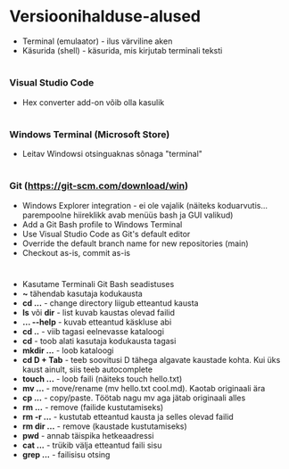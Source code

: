 # Versioonihalduse-alused

- Terminal (emulaator) - ilus värviline aken
- Käsurida (shell) - käsurida, mis kirjutab terminali teksti
#
### Visual Studio Code
- Hex converter add-on võib olla kasulik
#
### Windows Terminal (Microsoft Store)
- Leitav Windowsi otsinguaknas sõnaga "terminal"
# 
### Git (https://git-scm.com/download/win)
- Windows Explorer integration - ei ole vajalik (näiteks koduarvutis... parempoolne hiireklikk avab menüüs bash ja GUI valikud)
- Add a Git Bash profile to Windows Terminal
- Use Visual Studio Code as Git's default editor
- Override the default branch name for new repositories (main)
- Checkout as-is, commit as-is
# 
- Kasutame Terminali Git Bash seadistuses
- **~** tähendab kasutaja kodukausta
- **cd ...** - change directory liigub etteantud kausta
- **ls** või **dir** - list kuvab kaustas olevad failid
- **... --help** - kuvab etteantud käskluse abi
- **cd ..** - viib tagasi eelnevasse kataloogi
- **cd** - toob alati kasutaja kodukausta tagasi
- **mkdir ...** - loob kataloogi
- **cd D + Tab** - teeb soovitusi D tähega algavate kaustade kohta. Kui üks kaust ainult, siis teeb autocomplete
- **touch ...** - loob faili (näiteks touch hello.txt)
- **mv ...** - move/rename (mv hello.txt cool.md). Kaotab originaali ära
- **cp ...** - copy/paste. Töötab nagu mv aga jätab originaali alles
- **rm ...** - remove (failide kustutamiseks)
- **rm -r ...** - kustutab etteantud kausta ja selles olevad failid
- **rm dir ...** - remove (kaustade kustutamiseks)
- **pwd** - annab täispika hetkeaadressi
- **cat ...** - trükib välja etteantud faili sisu
- **grep ...** - failisisu otsing
